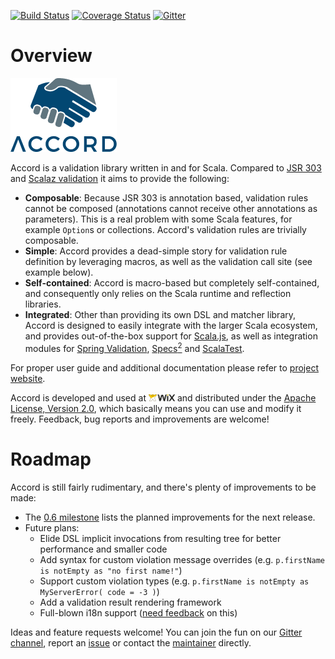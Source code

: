 
[![Build Status](https://travis-ci.org/wix/accord.png?branch=master)](https://travis-ci.org/wix/accord) [![Coverage Status](https://coveralls.io/repos/wix/accord/badge.png?branch=master)](https://coveralls.io/r/wix/accord?branch=master) [![Gitter](https://badges.gitter.im/Join%20Chat.svg)](https://gitter.im/wix/accord?utm_source=badge&utm_medium=badge&utm_campaign=pr-badge)


Overview
========

[![Accord](assets/accord-logo-light.png)](http://wix.github.io/accord)

Accord is a validation library written in and for Scala. Compared to [JSR 303](http://jcp.org/en/jsr/detail?id=303) and [Scalaz validation](https://github.com/scalaz/scalaz/blob/scalaz-seven/core/src/main/scala/scalaz/Validation.scala) it aims to provide the following:

* __Composable__: Because JSR 303 is annotation based, validation rules cannot be composed (annotations cannot receive other annotations as parameters). This is a real problem with some Scala features, for example `Option`s or collections. Accord's validation rules are trivially composable.
* __Simple__: Accord provides a dead-simple story for validation rule definition by leveraging macros, as well as the validation call site (see example below).
* __Self-contained__: Accord is macro-based but completely self-contained, and consequently only relies on the Scala runtime and reflection libraries.
* __Integrated__: Other than providing its own DSL and matcher library, Accord is designed to easily integrate with the larger Scala ecosystem, and provides out-of-the-box support for [Scala.js](http://www.scala-js.org), as well as integration modules for [Spring Validation](http://wix.github.io/accord/spring3.html), [Specs<sup>2</sup>](http://wix.github.io/accord/specs2.html) and [ScalaTest](http://wix.github.io/accord/scalatest.html).

For proper user guide and additional documentation please refer to [project website](http://wix.github.io/accord).

Accord is developed and used at <a href="http://www.wix.com"><img src="assets/wix_logo.png" width="42" height="11" alt="Wix.com"></img></a> and distributed under the [Apache License, Version 2.0](http://www.apache.org/licenses/LICENSE-2.0), which basically means you can use and modify it freely. Feedback, bug reports and improvements are welcome!


Roadmap
=======

Accord is still fairly rudimentary, and there's plenty of improvements to be made:

* The [0.6 milestone](https://github.com/wix/accord/milestones/0.6) lists the planned improvements for the next release.
* Future plans:
    * Elide DSL implicit invocations from resulting tree for better performance and smaller code
    * Add syntax for custom violation message overrides (e.g. `p.firstName is notEmpty as "no first name!"`)
    * Support custom violation types (e.g. `p.firstName is notEmpty as MyServerError( code = -3 )`)
    * Add a validation result rendering framework
    * Full-blown i18n support ([need feedback](#21) on this)

Ideas and feature requests welcome! You can join the fun on our [Gitter channel](https://gitter.im/wix/accord), report an [issue](https://github.com/wix/accord/issues/) or contact the [maintainer](https://github.com/holograph) directly. 

